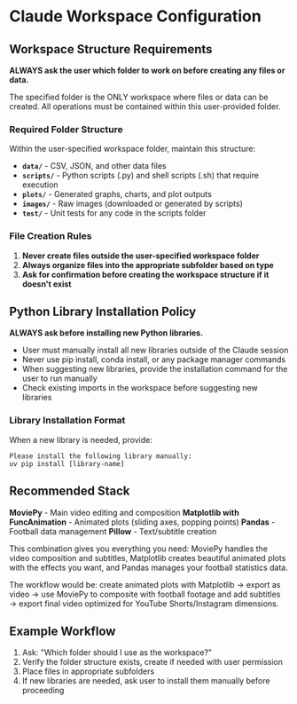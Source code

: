 # Claude Workspace Configuration

## Workspace Structure Requirements

**ALWAYS ask the user which folder to work on before creating any files or data.**

The specified folder is the ONLY workspace where files or data can be created. All operations must be contained within this user-provided folder.

### Required Folder Structure

Within the user-specified workspace folder, maintain this structure:

- **`data/`** - CSV, JSON, and other data files
- **`scripts/`** - Python scripts (.py) and shell scripts (.sh) that require execution
- **`plots/`** - Generated graphs, charts, and plot outputs
- **`images/`** - Raw images (downloaded or generated by scripts)
- **`test/`** - Unit tests for any code in the scripts folder

### File Creation Rules

1. **Never create files outside the user-specified workspace folder**
2. **Always organize files into the appropriate subfolder based on type**
3. **Ask for confirmation before creating the workspace structure if it doesn't exist**

## Python Library Installation Policy

**ALWAYS ask before installing new Python libraries.**

- User must manually install all new libraries outside of the Claude session
- Never use pip install, conda install, or any package manager commands
- When suggesting new libraries, provide the installation command for the user to run manually
- Check existing imports in the workspace before suggesting new libraries

### Library Installation Format

When a new library is needed, provide:
```
Please install the following library manually:
uv pip install [library-name]
```

## Recommended Stack

**MoviePy** - Main video editing and composition
**Matplotlib with FuncAnimation** - Animated plots (sliding axes, popping points)
**Pandas** - Football data management
**Pillow** - Text/subtitle creation

This combination gives you everything you need: MoviePy handles the video composition and subtitles, Matplotlib creates beautiful animated plots with the effects you want, and Pandas manages your football statistics data.

The workflow would be: create animated plots with Matplotlib → export as video → use MoviePy to composite with football footage and add subtitles → export final video optimized for YouTube Shorts/Instagram dimensions.

## Example Workflow

1. Ask: "Which folder should I use as the workspace?"
2. Verify the folder structure exists, create if needed with user permission
3. Place files in appropriate subfolders
4. If new libraries are needed, ask user to install them manually before proceeding